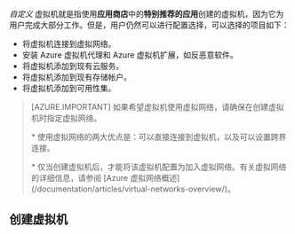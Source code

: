 *自定义* 虚拟机就是指使用**应用商店**中的**特别推荐的应用**创建的虚拟机，因为它为用户完成大部分工作。但是，用户仍然可以进行配置选择，可以选择的项目如下：

* 将虚拟机连接到虚拟网络。
* 安装 Azure 虚拟机代理和 Azure 虚拟机扩展，如反恶意软件。
* 将虚拟机添加到现有云服务。
* 将虚拟机添加到现有存储帐户。
* 将虚拟机添加到可用性集。

> [AZURE.IMPORTANT]
>如果希望虚拟机使用虚拟网络，请确保在创建虚拟机时指定虚拟网络。
><p> * 使用虚拟网络的两大优点是：可以直接连接到虚拟机，以及可以设置跨界连接。
><p> * 仅当创建虚拟机后，才能将该虚拟机配置为加入虚拟网络。有关虚拟网络的详细信息，请参阅 [Azure 虚拟网络概述](/documentation/articles/virtual-networks-overview/)。
>
>

## 创建虚拟机

<!---HONumber=Mooncake_0313_2017-->